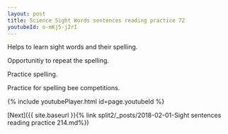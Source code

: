 ```yaml
---
layout: post
title: Science Sight Words sentences reading practice 72
youtubeId: o-mKj5-j2rI
---
```

 
 
Helps to learn sight words and their spelling.

Opportunitiy to repeat the spelling. 

Practice spelling. 
 
Practice for spelling bee competitions. 
 
{% include youtubePlayer.html id=page.youtubeId %}
 
 

[Next]({{ site.baseurl }}{% link  split2/_posts/2018-02-01-Sight sentences reading practice 214.md%})
 

